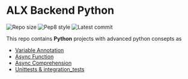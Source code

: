 # ALX Backend Python

![Repo size](https://img.shields.io/github/repo-size/moanbekele/alx-backend-python)
![Pep8 style](https://img.shields.io/badge/PEP8-style%20guide-purple?style=round-square)
![Latest commit](https://img.shields.io/github/last-commit/moanbekele/alx-backend-python/main?style=round-square)

This repo contains __Python__ projects with advanced python consepts as 
-   <a href="https://github.com/moanbekele/alx-backend-python/0x00-python_variable_annotations">Variable Annotation</a>
-   <a href="https://github.com/moanbekele/alx-backend-python/0x01-python_async_function">Async Function</a>
-   <a href="https://github.com/moanbekele/alx-backend-python/0x02-python_async_comprehension">Async Comprehension</a>
-   <a href="https://github.com/moanbekele/alx-backend-python/0x03-Unittests_and_integration_tests">Unittests & integration_tests</a>

